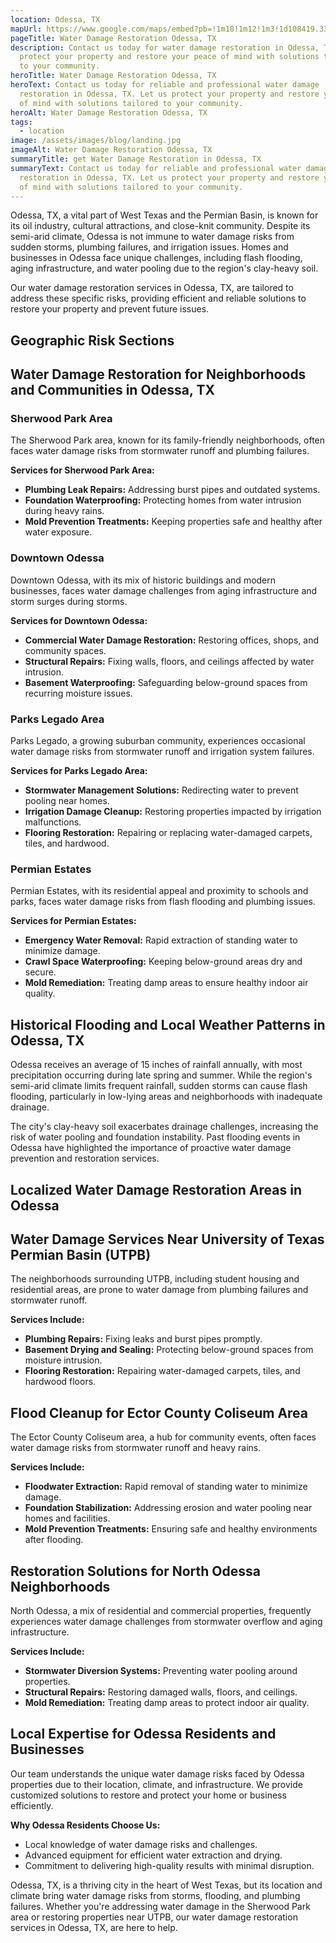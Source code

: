 ```yaml
---
location: Odessa, TX
mapUrl: https://www.google.com/maps/embed?pb=!1m18!1m12!1m3!1d108419.33433948329!2d-102.42612643919419!3d31.876583316931296!2m3!1f0!2f0!3f0!3m2!1i1024!2i768!4f13.1!3m3!1m2!1s0x86fbc96a39137cf9%3A0x1625ab3454615f46!2sOdessa%2C%20TX!5e0!3m2!1sen!2sus!4v1735227447123!5m2!1sen!2sus
pageTitle: Water Damage Restoration Odessa, TX
description: Contact us today for water damage restoration in Odessa, TX. Let us
  protect your property and restore your peace of mind with solutions tailored
  to your community.
heroTitle: Water Damage Restoration Odessa, TX
heroText: Contact us today for reliable and professional water damage
  restoration in Odessa, TX. Let us protect your property and restore your peace
  of mind with solutions tailored to your community.
heroAlt: Water Damage Restoration Odessa, TX
tags:
  - location
image: /assets/images/blog/landing.jpg
imageAlt: Water Damage Restoration Odessa, TX
summaryTitle: get Water Damage Restoration in Odessa, TX
summaryText: Contact us today for reliable and professional water damage
  restoration in Odessa, TX. Let us protect your property and restore your peace
  of mind with solutions tailored to your community.
---
```

Odessa, TX, a vital part of West Texas and the Permian Basin, is known for its oil industry, cultural attractions, and close-knit community. Despite its semi-arid climate, Odessa is not immune to water damage risks from sudden storms, plumbing failures, and irrigation issues. Homes and businesses in Odessa face unique challenges, including flash flooding, aging infrastructure, and water pooling due to the region's clay-heavy soil.

Our water damage restoration services in Odessa, TX, are tailored to address these specific risks, providing efficient and reliable solutions to restore your property and prevent future issues.

## Geographic Risk Sections

## Water Damage Restoration for Neighborhoods and Communities in Odessa, TX

### Sherwood Park Area

The Sherwood Park area, known for its family-friendly neighborhoods, often faces water damage risks from stormwater runoff and plumbing failures.

**Services for Sherwood Park Area:**

* **Plumbing Leak Repairs:** Addressing burst pipes and outdated systems.
* **Foundation Waterproofing:** Protecting homes from water intrusion during heavy rains.
* **Mold Prevention Treatments:** Keeping properties safe and healthy after water exposure.

### Downtown Odessa

Downtown Odessa, with its mix of historic buildings and modern businesses, faces water damage challenges from aging infrastructure and storm surges during storms.

**Services for Downtown Odessa:**

* **Commercial Water Damage Restoration:** Restoring offices, shops, and community spaces.
* **Structural Repairs:** Fixing walls, floors, and ceilings affected by water intrusion.
* **Basement Waterproofing:** Safeguarding below-ground spaces from recurring moisture issues.

### Parks Legado Area

Parks Legado, a growing suburban community, experiences occasional water damage risks from stormwater runoff and irrigation system failures.

**Services for Parks Legado Area:**

* **Stormwater Management Solutions:** Redirecting water to prevent pooling near homes.
* **Irrigation Damage Cleanup:** Restoring properties impacted by irrigation malfunctions.
* **Flooring Restoration:** Repairing or replacing water-damaged carpets, tiles, and hardwood.

### Permian Estates

Permian Estates, with its residential appeal and proximity to schools and parks, faces water damage risks from flash flooding and plumbing issues.

**Services for Permian Estates:**

* **Emergency Water Removal:** Rapid extraction of standing water to minimize damage.
* **Crawl Space Waterproofing:** Keeping below-ground areas dry and secure.
* **Mold Remediation:** Treating damp areas to ensure healthy indoor air quality.

## Historical Flooding and Local Weather Patterns in Odessa, TX

Odessa receives an average of 15 inches of rainfall annually, with most precipitation occurring during late spring and summer. While the region's semi-arid climate limits frequent rainfall, sudden storms can cause flash flooding, particularly in low-lying areas and neighborhoods with inadequate drainage.

The city's clay-heavy soil exacerbates drainage challenges, increasing the risk of water pooling and foundation instability. Past flooding events in Odessa have highlighted the importance of proactive water damage prevention and restoration services.

## Localized Water Damage Restoration Areas in Odessa

## Water Damage Services Near University of Texas Permian Basin (UTPB)

The neighborhoods surrounding UTPB, including student housing and residential areas, are prone to water damage from plumbing failures and stormwater runoff.

**Services Include:**

* **Plumbing Repairs:** Fixing leaks and burst pipes promptly.
* **Basement Drying and Sealing:** Protecting below-ground spaces from moisture intrusion.
* **Flooring Restoration:** Repairing water-damaged carpets, tiles, and hardwood floors.

## Flood Cleanup for Ector County Coliseum Area

The Ector County Coliseum area, a hub for community events, often faces water damage risks from stormwater runoff and heavy rains.

**Services Include:**

* **Floodwater Extraction:** Rapid removal of standing water to minimize damage.
* **Foundation Stabilization:** Addressing erosion and water pooling near homes and facilities.
* **Mold Prevention Treatments:** Ensuring safe and healthy environments after flooding.

## Restoration Solutions for North Odessa Neighborhoods

North Odessa, a mix of residential and commercial properties, frequently experiences water damage challenges from stormwater overflow and aging infrastructure.

**Services Include:**

* **Stormwater Diversion Systems:** Preventing water pooling around properties.
* **Structural Repairs:** Restoring damaged walls, floors, and ceilings.
* **Mold Remediation:** Treating damp areas to protect indoor air quality.

## Local Expertise for Odessa Residents and Businesses

Our team understands the unique water damage risks faced by Odessa properties due to their location, climate, and infrastructure. We provide customized solutions to restore and protect your home or business efficiently.

**Why Odessa Residents Choose Us:**

* Local knowledge of water damage risks and challenges.
* Advanced equipment for efficient water extraction and drying.
* Commitment to delivering high-quality results with minimal disruption.

Odessa, TX, is a thriving city in the heart of West Texas, but its location and climate bring water damage risks from storms, flooding, and plumbing failures. Whether you're addressing water damage in the Sherwood Park area or restoring properties near UTPB, our water damage restoration services in Odessa, TX, are here to help.
